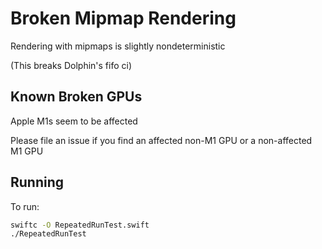 # Broken Mipmap Rendering

Rendering with mipmaps is slightly nondeterministic

(This breaks Dolphin's fifo ci)

## Known Broken GPUs

Apple M1s seem to be affected

Please file an issue if you find an affected non-M1 GPU or a non-affected M1 GPU

## Running

To run:
```bash
swiftc -O RepeatedRunTest.swift
./RepeatedRunTest
```
